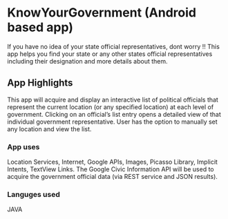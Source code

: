 # KnowYourGovernment (Android based app)
If you have no idea of your state official representatives, dont worry !! This app helps you find your state or any other states official representatives including their designation and more details about them.

## App Highlights
This app will acquire and display an interactive list of political officials that represent the current location (or any specified location) at each level of government.
Clicking on an official’s list entry opens a detailed view of that individual government representative.
User has the option to manually set any location and view the list.

### App uses
Location Services, Internet, Google APIs, Images, Picasso Library, Implicit Intents, TextView Links.
The Google Civic Information API will be used to acquire the government official data (via REST service and JSON results).

### Languges used
JAVA
